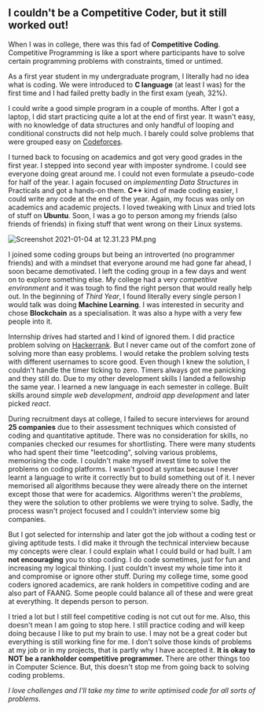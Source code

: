 ## I couldn't be a Competitive Coder, but it still worked out!

When I was in college, there was this fad of **Competitive Coding**. Competitive Programming is like a sport where participants have to solve certain programming problems with constraints, timed or untimed.

As a first year student in my undergraduate program, I literally had no idea what is coding. We were introduced to **C language** (at least I was) for the first time and I had failed pretty badly in the first exam (yeah, 32%).

I could write a good simple program in a couple of months. After I got a laptop, I did start practicing quite a lot at the end of first year. It wasn't easy, with no knowledge of data structures and only handful of looping and conditional constructs did not help much. I barely could solve problems that were grouped easy on [Codeforces](https://codeforces.com/).

I turned back to focusing on academics and got very good grades in the first year. I stepped into second year with imposter syndrome. I could see everyone doing great around me. I could not even formulate a pseudo-code for half of the year. I again focused on *implementing Data Structures* in Practicals and got a hands-on them. **C++** kind of made coding easier, I could write any code at the end of the year. Again, my focus was only on academics and academic projects. I loved tweaking with Linux and tried lots of stuff on **Ubuntu**.  Soon, I was a go to person among my friends (also friends of friends) in fixing stuff that went wrong on their Linux systems.


![Screenshot 2021-01-04 at 12.31.23 PM.png](https://cdn.hashnode.com/res/hashnode/image/upload/v1609826047670/iXNioo9Kh.png)

I joined some coding groups but being an introverted (no programmer friends) and with a mindset that everyone around me had gone far ahead, I soon became demotivated. I left the coding group in a few days and went on to explore something else. My college had a very *competitive environment* and it was tough to find the right person that would really help out. In the beginning of *Third Year*, I found literally every single person I would talk was doing **Machine Learning**. I was interested in security and chose **Blockchain** as a specialisation. It was also a hype with a very few people into it.

Internship drives had started and I kind of ignored them. I did practice problem solving on [Hackerrank](https://www.hackerrank.com/). But I never came out of the comfort zone of solving more than easy problems. I would retake the problem solving tests with different usernames to score good. Even though I knew the solution, I couldn't handle the timer ticking to zero. Timers always got me panicking and they still do. Due to my other development skills I landed a fellowship the same year. I learned a new language in each semester in college. Built skills around *simple web development*, *android app development* and later picked *react*.

During recruitment days at college, I failed to secure interviews for around **25 companies** due to their assessment techniques which consisted of coding and quantitative aptitude. There was no consideration for skills, no companies checked our resumes for shortlisting. There were many students who had spent their time "leetcoding", solving various problems, memorising the code. I couldn't make myself invest time to solve the problems on coding platforms. I wasn't good at syntax because I never learnt a language to write it correctly but to build something out of it. I never memorised all algorithms because they were already there on the internet except those that were for academics. Algorithms weren't the *problems*, they were the solution to other problems we were trying to solve. Sadly, the process wasn't project focused and I couldn't interview some big companies.

But I got selected for internship and later got the job without a coding test or giving aptitude tests. I did make it through the technical interview because my concepts were clear. I could explain what I could build or had built. I am **not encouraging** you to stop coding. I do code sometimes, just for fun and increasing my logical thinking. I just couldn't invest my whole time into it and compromise or ignore other stuff. During my college time, some good coders ignored academics, are rank holders in competitive coding and are also part of FAANG. Some people could balance all of these and were great at everything. It depends person to person.

I tried a lot but I still feel competitive coding is not cut out for me. Also, this doesn't mean I am going to stop here. I still practice coding and will keep doing because I like to put my brain to use. I may not be a great coder but everything is still working fine for me. I don't solve those kinds of problems at my job or in my projects, that is partly why I have accepted it. **It is okay to NOT be a rankholder competitive programmer.** There are other things too in Computer Science. But, this doesn't stop me from going back to solving coding problems. 

*I love challenges and I'll take my time to write optimised code for all sorts of problems.*


